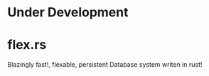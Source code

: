 # Under Development

# flex.rs
Blazingly fast!, flexable, persistent Database system writen in rust!
